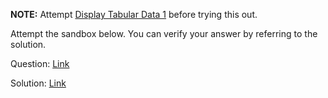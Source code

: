 **NOTE:** Attempt [Display Tabular Data 1](https://courses.bigbinaryacademy.com/learn-react/practice-questions/challenge-display-tabular-data-1) before trying this out.

Attempt the sandbox below. You can verify your answer by referring to the solution.

Question: [Link](https://neetocode.com/create/react/academy/JSX-DXO)

Solution: [Link](https://neetocode.com/create/react/academy/JSX-NQE)
